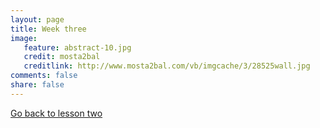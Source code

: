 ```yaml
---
layout: page 
title: Week three 
image: 
   feature: abstract-10.jpg
   credit: mosta2bal
   creditlink: http://www.mosta2bal.com/vb/imgcache/3/28525wall.jpg
comments: false
share: false
---
```





<div style="float: left"> 
<a href="{{ site.url }}/business-administration/project/week-2/" class="btn">Go back to lesson two</a>
</div>

<!-- <div style="float: right"> 
<a href="{{ site.url }}/business-administration/project/week-4/" class="btn">Go to lesson four</a>
</div> !-->